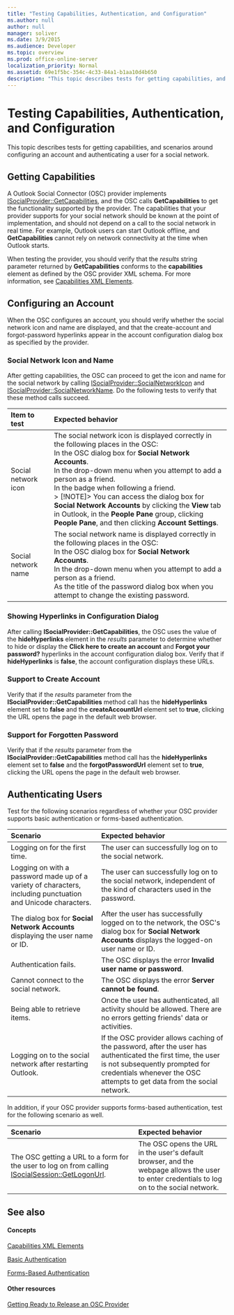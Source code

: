 ```yaml
---
title: "Testing Capabilities, Authentication, and Configuration"
ms.author: null
author: null
manager: soliver
ms.date: 3/9/2015
ms.audience: Developer
ms.topic: overview
ms.prod: office-online-server
localization_priority: Normal
ms.assetid: 69e1f5bc-354c-4c33-84a1-b1aa10d4b650
description: "This topic describes tests for getting capabilities, and scenarios around configuring an account and authenticating a user for a social network."
---
```


# Testing Capabilities, Authentication, and Configuration

This topic describes tests for getting capabilities, and scenarios around configuring an account and authenticating a user for a social network.
  
## Getting Capabilities

A Outlook Social Connector (OSC) provider implements [ISocialProvider::GetCapabilities](isocialprovider-getcapabilities.md), and the OSC calls **GetCapabilities** to get the functionality supported by the provider. The capabilities that your provider supports for your social network should be known at the point of implementation, and should not depend on a call to the social network in real time. For example, Outlook users can start Outlook offline, and **GetCapabilities** cannot rely on network connectivity at the time when Outlook starts. 
  
When testing the provider, you should verify that the  _results_ string parameter returned by **GetCapabilities** conforms to the **capabilities** element as defined by the OSC provider XML schema. For more information, see [Capabilities XML Elements](capabilities-xml-elements.md).
  
## Configuring an Account

When the OSC configures an account, you should verify whether the social network icon and name are displayed, and that the create-account and forgot-password hyperlinks appear in the account configuration dialog box as specified by the provider.
  
### Social Network Icon and Name

After getting capabilities, the OSC can proceed to get the icon and name for the social network by calling [ISocialProvider::SocialNetworkIcon](isocialprovider-socialnetworkicon.md) and [ISocialProvider::SocialNetworkName](isocialprovider-socialnetworkname.md). Do the following tests to verify that these method calls succeed.
  
|**Item to test**|**Expected behavior**|
|:-----|:-----|
|Social network icon  <br/> | The social network icon is displayed correctly in the following places in the OSC:  <br/>  In the OSC dialog box for **Social Network Accounts**.  <br/>  In the drop-down menu when you attempt to add a person as a friend.  <br/>  In the badge when following a friend.  <br/> > [!NOTE]>  You can access the dialog box for **Social Network Accounts** by clicking the **View** tab in Outlook, in the **People Pane** group, clicking **People Pane**, and then clicking **Account Settings**.           |
|Social network name  <br/> | The social network name is displayed correctly in the following places in the OSC:  <br/>  In the OSC dialog box for **Social Network Accounts**.  <br/>  In the drop-down menu when you attempt to add a person as a friend.  <br/>  As the title of the password dialog box when you attempt to change the existing password.  <br/> |
   
### Showing Hyperlinks in Configuration Dialog

After calling **ISocialProvider::GetCapabilities**, the OSC uses the value of the **hideHyperlinks** element in the  _results_ parameter to determine whether to hide or display the **Click here to create an account** and **Forgot your password?** hyperlinks in the account configuration dialog box. Verify that if **hideHyperlinks** is **false**, the account configuration displays these URLs.
  
### Support to Create Account

Verify that if the  _results_ parameter from the **ISocialProvider::GetCapabilities** method call has the **hideHyperlinks** element set to **false** and the **createAccountUrl** element set to **true**, clicking the URL opens the page in the default web browser.
  
### Support for Forgotten Password

Verify that if the  _results_ parameter from the **ISocialProvider::GetCapabilities** method call has the **hideHyperlinks** element set to **false** and the **forgotPasswordUrl** element set to **true**, clicking the URL opens the page in the default web browser.
  
## Authenticating Users

Test for the following scenarios regardless of whether your OSC provider supports basic authentication or forms-based authentication.
  
|**Scenario**|**Expected behavior**|
|:-----|:-----|
|Logging on for the first time.  <br/> |The user can successfully log on to the social network.  <br/> |
|Logging on with a password made up of a variety of characters, including punctuation and Unicode characters.  <br/> |The user can successfully log on to the social network, independent of the kind of characters used in the password.  <br/> |
|The dialog box for **Social Network Accounts** displaying the user name or ID.  <br/> |After the user has successfully logged on to the network, the OSC's dialog box for **Social Network Accounts** displays the logged-on user name or ID.  <br/> |
|Authentication fails.  <br/> |The OSC displays the error **Invalid user name or password**.  <br/> |
|Cannot connect to the social network.  <br/> |The OSC displays the error **Server cannot be found**.  <br/> |
|Being able to retrieve items.  <br/> |Once the user has authenticated, all activity should be allowed. There are no errors getting friends' data or activities.  <br/> |
|Logging on to the social network after restarting Outlook.  <br/> |If the OSC provider allows caching of the password, after the user has authenticated the first time, the user is not subsequently prompted for credentials whenever the OSC attempts to get data from the social network.  <br/> |
   
In addition, if your OSC provider supports forms-based authentication, test for the following scenario as well.
  
|**Scenario**|**Expected behavior**|
|:-----|:-----|
|The OSC getting a URL to a form for the user to log on from calling [ISocialSession::GetLogonUrl](isocialsession-getlogonurl.md).  <br/> |The OSC opens the URL in the user's default browser, and the webpage allows the user to enter credentials to log on to the social network.  <br/> |
   
## See also

#### Concepts

[Capabilities XML Elements](capabilities-xml-elements.md)
  
[Basic Authentication](basic-authentication.md)
  
[Forms-Based Authentication](forms-based-authentication.md)
#### Other resources

[Getting Ready to Release an OSC Provider](getting-ready-to-release-an-osc-provider.md)

